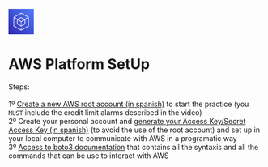 <p align="left">
  <img src="SDK.png" width="50" height="50"></p>

# AWS Platform SetUp

Steps:<br/>
<br/>
1º [Create a new AWS root account (in spanish)](https://www.youtube.com/watch?v=8AUWxW14lhk&t=4s) to start the practice (you `MUST` include the credit limit alarms described in the video)<br/>
2º Create your personal account and [generate your Access Key/Secret Access Key (in spanish)](https://www.youtube.com/watch?v=_zMCdUndHy0&t=239s) (to avoid the use of the root account) and set up in your local computer to communicate with AWS in a programatic way<br/>
3º [Access to boto3 documentation](https://boto3.amazonaws.com/v1/documentation/api/latest/index.html) that contains all the syntaxis and all the commands that can be use to interact with AWS <br/>

